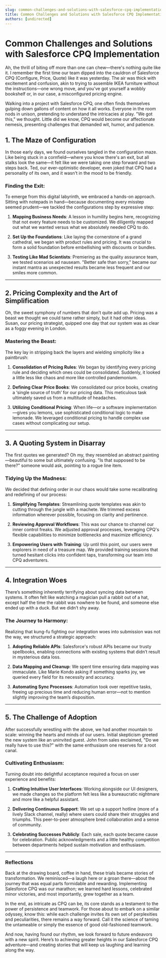 ```yaml
---
slug: common-challenges-and-solutions-with-salesforce-cpq-implementation
title: Common Challenges and Solutions with Salesforce CPQ Implementation
authors: [undirected]
---
```



# Common Challenges and Solutions with Salesforce CPQ Implementation

Ah, the thrill of biting off more than one can chew—there's nothing quite like it. I remember the first time our team dipped into the cauldron of Salesforce CPQ (Configure, Price, Quote) like it was yesterday. The air was thick with excitement and confusion, akin to trying to assemble IKEA furniture without the instructions—one wrong move, and you’ve got yourself a wobbly bookshelf or, in our case, a misconfigured pricing engine.

Walking into a project with Salesforce CPQ, one often finds themselves gulping down gallons of content on how it all works. Everyone in the room nods in unison, pretending to understand the intricacies at play. "We got this," we thought. Little did we know, CPQ would become our affectionate nemesis, presenting challenges that demanded wit, humor, and patience.

## 1. The Maze of Configuration

In those early days, we found ourselves tangled in the configuration maze. Like being stuck in a cornfield—where you know there's an exit, but all stalks look the same—it felt like we were taking one step forward and two steps back. Ted, our ever-optimistic developer, even joked that CPQ had a personality of its own, and it wasn't in the mood to be friendly.

### Finding the Exit:

To emerge from this digital labyrinth, we embraced a hands-on approach. Sitting with notepads in hand—because documenting every misstep seemed prudent—we tackled the configurations step by expressive step:

1. **Mapping Business Needs**: A lesson in humility begins here, recognizing that not every feature needs to be customized. We diligently mapped out what we wanted versus what we absolutely needed CPQ to do.
   
2. **Set Up the Foundations**: Like laying the cornerstone of a grand cathedral, we began with product rules and pricing. It was crucial to form a solid foundation before embellishing with discounts or bundles.

3. **Testing Like Mad Scientists**: Premiering as the quality assurance team, we tested scenarios ad nauseam. "Better safe than sorry," became our instant mantra as unexpected results became less frequent and our smiles more common.

---

## 2. Pricing Complexity and the Art of Simplification

Oh, the sweet symphony of numbers that don’t quite add up. Pricing was a beast we thought we could tame rather simply, but it had other ideas. Susan, our pricing strategist, quipped one day that our system was as clear as a foggy evening in London.

### Mastering the Beast:

The key lay in stripping back the layers and wielding simplicity like a paintbrush:

1. **Consolidation of Pricing Rules**: We began by identifying every pricing rule and deciding which ones could be consolidated. Suddenly, it looked a little less like chaos and more like controlled pandemonium.

2. **Defining Clear Price Books**: We consolidated our price books, creating a ‘single source of truth’ for our pricing data. This meticulous task ultimately saved us from a multitude of headaches.

3. **Utilizing Conditional Pricing**: When life—or a software implementation—gives you lemons, use sophisticated conditional logic to make lemonade. We leveraged conditional pricing to handle complex use cases without complicating our setup.

---

## 3. A Quoting System in Disarray

The first quotes we generated? Oh my, they resembled an abstract painting—beautiful to some but ultimately confusing. "Is that supposed to be there?" someone would ask, pointing to a rogue line item.

### Tidying Up the Madness:

We decided that defining order in our chaos would take some recalibrating and redefining of our process:

1. **Simplifying Templates**: Streamlining quote templates was akin to cutting through the jungle with a machete. We trimmed excess information wherever possible, focusing on clarity and pertinence.

2. **Reviewing Approval Workflows**: This was our chance to channel our inner control freaks. We adjusted approval processes, leveraging CPQ's flexible capabilities to minimize bottlenecks and maximize efficiency.

3. **Empowering Users with Training**: Up until this point, our users were explorers in need of a treasure map. We provided training sessions that turned hesitant clicks into confident taps, transforming our team into CPQ adventurers.

---

## 4. Integration Woes

There’s something inherently terrifying about syncing data between systems. It often felt like watching a magician pull a rabbit out of a hat, except half the time the rabbit was nowhere to be found, and someone else ended up with a duck. But we didn’t shy away.

### The Journey to Harmony:

Realizing that kung-fu fighting our integration woes into submission was not the way, we structured a strategic approach:

1. **Adopting Reliable APIs**: Salesforce's robust APIs became our trusty spellbooks, enabling connections with existing systems that didn’t result in mysterious data loss.

2. **Data Mapping and Cleanup**: We spent time ensuring data mapping was immaculate. Like Marie Kondo asking if something sparks joy, we queried every field for its necessity and accuracy.
   
3. **Automating Sync Processes**: Automation took over repetitive tasks, freeing up precious time and reducing human error—not to mention slightly improving the team’s disposition.

---

## 5. The Challenge of Adoption

After successfully wrestling with the above, we had another mountain to scale: winning the hearts and minds of our users. Initial skepticism greeted the new system like an uninvited guest. John from sales exclaimed, "Do we really have to use this?" with the same enthusiasm one reserves for a root canal.

### Cultivating Enthusiasm:

Turning doubt into delightful acceptance required a focus on user experience and benefits:

1. **Crafting Intuitive User Interfaces**: Working alongside our UI designers, we made changes so the platform felt less like a bureaucratic nightmare and more like a helpful assistant.

2. **Delivering Continuous Support**: We set up a support hotline (more of a lively Slack channel, really) where users could share their struggles and triumphs. This peer-to-peer atmosphere bred collaboration and a sense of community.

3. **Celebrating Successes Publicly**: Each sale, each quote became cause for celebration. Public acknowledgments and a little healthy competition between departments helped sustain motivation and enthusiasm.

---

### Reflections

Back at the drawing board, coffee in hand, these trials became stories of transformation. We reminisced—a laugh here or a groan there—about the journey that was equal parts formidable and rewarding. Implementing Salesforce CPQ was our marathon; we learned hard lessons, celebrated minor victories, and most importantly, grew together as a team.

In the end, as intricate as CPQ can be, its core stands as a testament to the power of persistence and teamwork. For those about to embark on a similar odyssey, know this: while each challenge invites its own set of perplexities and peculiarities, there remains a way forward. Call it the science of taming the untameable or simply the essence of good old-fashioned teamwork.

And now, having found our rhythm, we look forward to future endeavors with a new spirit. Here’s to achieving greater heights in our Salesforce CPQ adventure—and creating stories that will keep us laughing and learning along the way.